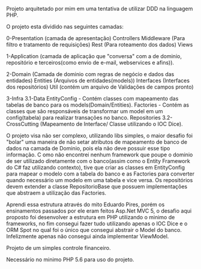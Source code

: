 Projeto arquitetado por mim em uma tentativa de utilizar DDD na linguagem PHP.

O projeto esta dividido nas seguintes camadas:

0-Presentation (camada de apresentação)
  Controllers
  Middleware (Para filtro e tratamento de requisições)
  Rest (Para roteamento dos dados)
  Views

1-Application (camada de aplicação que "conversa" com a de dominio, repositório e terceiros(como envio de e-mail, webservices e afins)).

2-Domain (Camada de dominio com regras de negócio e dados das entidades)
  Entities (Arquivos de entidades(models))
  Interfaces (Interfaces dos repositórios)
  Util (contém um arquivo de Validações de campos pronto)

3-Infra
  3.1-Data
    EntityConfig - Contém classes com mapeamento das tabelas de banco para os models(Domain/Entities).
    Factories - Contém as classes que são responsáveis de transformar um model em um config(tabela) para realizar transações no banco.
    Repositories
  3.2-CrossCutting (Mapeamento de Interface/ Classe utilizando o IOC Dice).
  
O projeto visa não ser complexo, utilizando libs simples, o maior desafio foi "bolar" uma maneira de não setar atributos de mapeamento de banco de dados na camada de Dominio, pois ela não deve possuir esse tipo informação. C
omo não encontrei nenhum framework que poupe o dominio de ser utilizado diretamente com o banco(assim como o Entity Framework do C# faz utilizando contexto), tive que criar as classes em EntityConfig para mapear o modelo com a tabela do banco e as Factories para converter quando necessário um modelo em uma tabela e vice versa. Os repositórios devem extender a classe RepositorioBase que possuem implementações que abstraem a utilização das Factories.

Aprendi essa estrutura através do mito Eduardo Pires, porém os ensinamentos passados por ele eram feitos Asp.Net MVC 5, o desafio aqui proposto foi desenvolver a estrutura em PHP utilizando o minimo de frameworks, no fim consegui fazer tudo utilizando apenas o IOC Dice e o ORM Spot no qual foi o único que consegui abstrair o Model do banco. Infelizmente apenas não consegui ainda implementar ViewModel.

Projeto de um simples controle financeiro.

Necessário no minimo PHP 5.6 para uso do projeto. 
    
